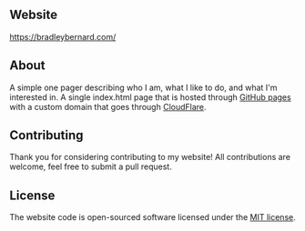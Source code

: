 ## Website
https://bradleybernard.com/

## About
A simple one pager describing who I am, what I like to do, and what I'm interested in. A single index.html page that is hosted through [GitHub pages](https://pages.github.com/) with a custom domain that goes through [CloudFlare](https://www.cloudflare.com/).

## Contributing
Thank you for considering contributing to my website! All contributions are welcome, feel free to submit a pull request.

## License
The website code is open-sourced software licensed under the [MIT license](https://choosealicense.com/licenses/mit/). 
